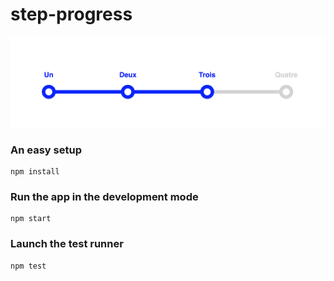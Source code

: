 # step-progress

![Step progress bar](./screen.png)

### An easy setup

```
npm install
```

### Run the app in the development mode

```
npm start
```

### Launch the test runner

```
npm test
```
